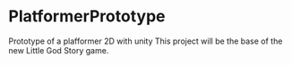 # PlatformerPrototype
Prototype of a plafformer 2D with unity
This project will be the base of the new Little God Story game.
